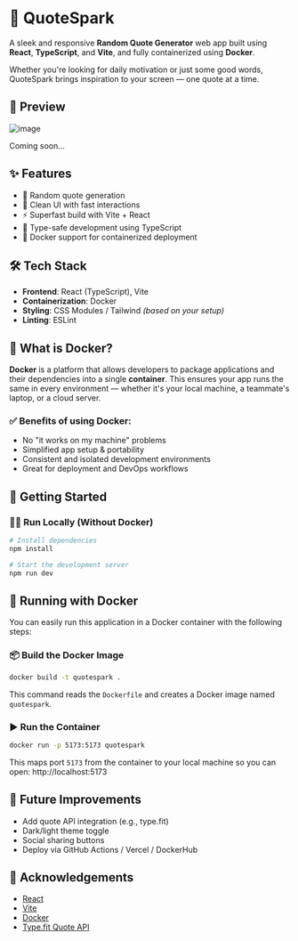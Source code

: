 # 🚀 QuoteSpark

A sleek and responsive **Random Quote Generator** web app built using **React**, **TypeScript**, and **Vite**, and fully containerized using **Docker**.

Whether you're looking for daily motivation or just some good words, QuoteSpark brings inspiration to your screen — one quote at a time.

## 📸 Preview
![image](https://github.com/user-attachments/assets/0d336384-8159-4a69-904a-0ef466a87c28)

Coming soon...

## ✨ Features

* 🎲 Random quote generation
* 🎨 Clean UI with fast interactions
* ⚡ Superfast build with Vite + React
* 🧱 Type-safe development using TypeScript
* 🐳 Docker support for containerized deployment

## 🛠️ Tech Stack

* **Frontend**: React (TypeScript), Vite
* **Containerization**: Docker
* **Styling**: CSS Modules / Tailwind *(based on your setup)*
* **Linting**: ESLint

## 🧊 What is Docker?

**Docker** is a platform that allows developers to package applications and their dependencies into a single **container**. This ensures your app runs the same in every environment — whether it's your local machine, a teammate's laptop, or a cloud server.

### ✅ Benefits of using Docker:

* No "it works on my machine" problems
* Simplified app setup & portability
* Consistent and isolated development environments
* Great for deployment and DevOps workflows

## 🚀 Getting Started

### 🧑‍💻 Run Locally (Without Docker)

```bash
# Install dependencies
npm install

# Start the development server
npm run dev
```

## 🐳 Running with Docker

You can easily run this application in a Docker container with the following steps:

### 📦 Build the Docker Image

```bash
docker build -t quotespark .
```

This command reads the `Dockerfile` and creates a Docker image named `quotespark`.

### ▶️ Run the Container

```bash
docker run -p 5173:5173 quotespark
```

This maps port `5173` from the container to your local machine so you can open:
http://localhost:5173

## 🌟 Future Improvements

* Add quote API integration (e.g., type.fit)
* Dark/light theme toggle
* Social sharing buttons
* Deploy via GitHub Actions / Vercel / DockerHub

## 🙌 Acknowledgements

* [React](https://reactjs.org/)
* [Vite](https://vitejs.dev/)
* [Docker](https://www.docker.com/)
* [Type.fit Quote API](https://type.fit/api/quotes)
